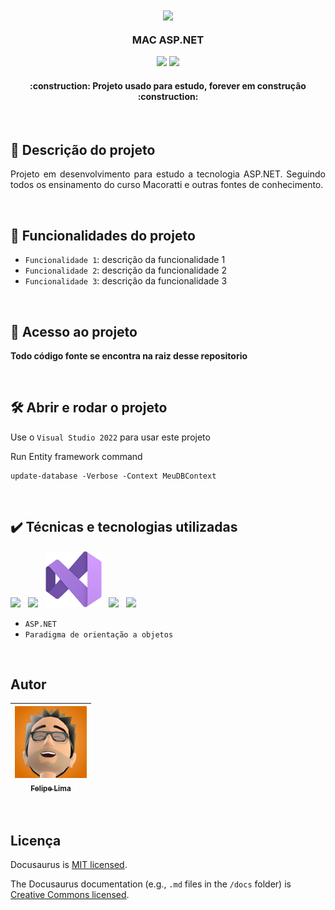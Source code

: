 
<h3 align="center">
  <img src="https://cdn.jsdelivr.net/gh/devicons/devicon/icons/dot-net/dot-net-plain-wordmark.svg" width="190" align="center" ><BR><BR>
  MAC ASP.NET
</h3>
<p align="center">
<img src="https://img.shields.io/badge/STATUS-ARQUIVADO-1384c8">
<img src="https://img.shields.io/badge/PROJECT%20VERSION-1.0.0-1384c8">
</p>

<h4 align="center"> 
    :construction:  Projeto usado para estudo, forever em construção  :construction:
</h4>

<BR>

## 📃 Descrição do projeto

<p align="justify">
 Projeto em desenvolvimento para estudo a tecnologia ASP.NET. Seguindo todos os ensinamento do curso Macoratti e outras fontes de conhecimento.
</p>



<BR>

## :hammer: Funcionalidades do projeto

- `Funcionalidade 1`: descrição da funcionalidade 1
- `Funcionalidade 2`: descrição da funcionalidade 2
- `Funcionalidade 3`: descrição da funcionalidade 3

<BR>

## 📁 Acesso ao projeto

**Todo código fonte se encontra na raiz desse repositorio**


<BR>


## 🛠️ Abrir e rodar o projeto

Use o ``Visual Studio 2022`` para usar este projeto

Run Entity framework command
```
update-database -Verbose -Context MeuDBContext
```

<BR>

## ✔️ Técnicas e tecnologias utilizadas
<p align="justify">
<img width="90" src="https://cdn.jsdelivr.net/gh/devicons/devicon/icons/csharp/csharp-original.svg">
&nbsp;&nbsp;<img width="90" src="https://cdn.jsdelivr.net/gh/devicons/devicon/icons/git/git-original.svg">
&nbsp;&nbsp;<img width="90"  src="https://raw.githubusercontent.com/felip3fl/felip3fl/1a6a66b6a143aab342cf2df18f56d8c1c7e6c8fb/Material/Icon/visual-studio.svg">
&nbsp;&nbsp;<img width="90" src="https://cdn.jsdelivr.net/gh/devicons/devicon/icons/vscode/vscode-original.svg">
&nbsp;&nbsp;<img width="90"  src="https://cdn.jsdelivr.net/gh/devicons/devicon/icons/azure/azure-original.svg">
</p>

- ``ASP.NET``
- ``Paradigma de orientação a objetos``

<BR>

## Autor

| [<img src="https://github.com/felip3fl/felip3fl/blob/main/Material/Nick/nick1.jpg?raw=true" width=115><br><sub>Felipe Lima</sub>](https://github.com/felip3fl) | 
| :---: 
  
<BR>

## Licença

Docusaurus is [MIT licensed](./LICENSE).

The Docusaurus documentation (e.g., `.md` files in the `/docs` folder) is [Creative Commons licensed](./LICENSE-docs).

